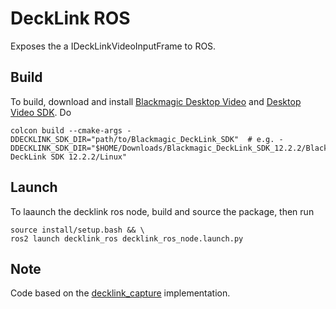 # DeckLink ROS
Exposes the a IDeckLinkVideoInputFrame to ROS.

## Build
To build, download and install [Blackmagic Desktop Video](https://www.blackmagicdesign.com/uk/support/) and [Desktop Video SDK](https://www.blackmagicdesign.com/uk/support/). Do

```shell
colcon build --cmake-args -DDECKLINK_SDK_DIR="path/to/Blackmagic_DeckLink_SDK"  # e.g. -DDECKLINK_SDK_DIR="$HOME/Downloads/Blackmagic_DeckLink_SDK_12.2.2/Blackmagic DeckLink SDK 12.2.2/Linux"
```

## Launch
To laaunch the decklink ros node, build and source the package, then run
```shell
source install/setup.bash && \
ros2 launch decklink_ros decklink_ros_node.launch.py
```

## Note
Code based on the [decklink_capture](https://github.com/andreasBihlmaier/decklink_capture) implementation.
